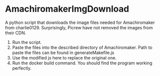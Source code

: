 # AmachiromakerImgDownload
A python script that downloads the image files needed for Amachiromaker from charlie0129.
Surprisingly, Picrew have not removed the images from their CDN.
1. Run the script.
2. Paste the files into the described directory of Amachiromaker. Path to paste the files can be found in generateMakefile.js
3. Use the modified js here to replace the original one.
4. Run the docker build command.
You should find the program working perfectly.
